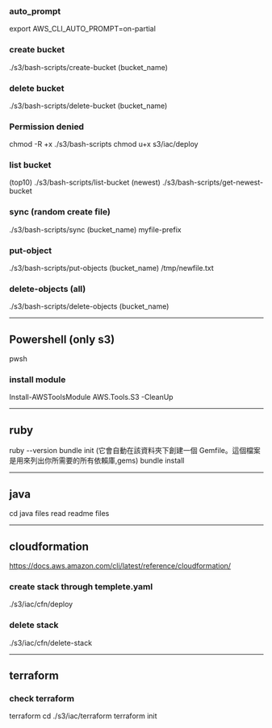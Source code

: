### auto_prompt
export AWS_CLI_AUTO_PROMPT=on-partial

### create bucket
./s3/bash-scripts/create-bucket (bucket_name)

### delete bucket
./s3/bash-scripts/delete-bucket (bucket_name)

### Permission denied
chmod -R +x ./s3/bash-scripts 
chmod u+x s3/iac/deploy

### list bucket
(top10)   ./s3/bash-scripts/list-bucket
(newest)  ./s3/bash-scripts/get-newest-bucket

### sync (random create file)
./s3/bash-scripts/sync (bucket_name) myfile-prefix

### put-object
./s3/bash-scripts/put-objects (bucket_name) /tmp/newfile.txt

### delete-objects (all)
./s3/bash-scripts/delete-objects (bucket_name)

------------------------------------------------------------------------------------------------------

## Powershell (only s3)
pwsh 

### install module
Install-AWSToolsModule AWS.Tools.S3 -CleanUp

------------------------------------------------------------------------------------------------------

## ruby 
ruby --version
bundle init  (它會自動在該資料夾下創建一個 Gemfile。這個檔案是用來列出你所需要的所有依賴庫,gems)
bundle install

------------------------------------------------------------------------------------------------------

## java 
cd java files 
read readme files

------------------------------------------------------------------------------------------------------

## cloudformation 
https://docs.aws.amazon.com/cli/latest/reference/cloudformation/

### create stack through templete.yaml
./s3/iac/cfn/deploy 

### delete stack
./s3/iac/cfn/delete-stack

------------------------------------------------------------------------------------------------------

## terraform
### check terraform
terraform
cd ./s3/iac/terraform
terraform init

